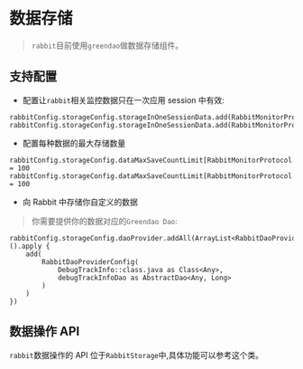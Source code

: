 # 数据存储

> `rabbit`目前使用`greendao`做数据存储组件。

## 支持配置

- 配置让`rabbit`相关监控数据只在一次应用 session 中有效:

```
rabbitConfig.storageConfig.storageInOneSessionData.add(RabbitMonitorProtocol.FPS.name)
rabbitConfig.storageConfig.storageInOneSessionData.add(RabbitMonitorProtocol.NET.name)
```

- 配置每种数据的最大存储数量

```
rabbitConfig.storageConfig.dataMaxSaveCountLimit[RabbitMonitorProtocol.NET.name] = 100
rabbitConfig.storageConfig.dataMaxSaveCountLimit[RabbitMonitorProtocol.EXCEPTION.name] = 100
```

- 向 Rabbit 中存储你自定义的数据

> 你需要提供你的数据对应的`Greendao Dao`:

```
rabbitConfig.storageConfig.daoProvider.addAll(ArrayList<RabbitDaoProviderConfig>().apply {
    add(
        RabbitDaoProviderConfig(
            DebugTrackInfo::class.java as Class<Any>,
            debugTrackInfoDao as AbstractDao<Any, Long>
        )
    )
})
```

## 数据操作 API

`rabbit`数据操作的 API 位于`RabbitStorage`中,具体功能可以参考这个类。
